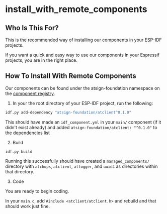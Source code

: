 # install_with_remote_components

## Who Is This For?

This is the recommended way of installing our components in your ESP-IDF projects.

If you want a quick and easy way to use our components in your Espressif projects, you are in the right place.

## How To Install With Remote Components

Our components can be found under the atsign-foundation namespace on the [component registry](<!-- TODO -->).

1. In your the root directory of your ESP-IDF project, run the following:

```bash
idf.py add-dependency "atsign-foundation/atclient^0.1.0"
```

This should have made an `idf_component.yml` in your `main/` component (if it didn't exist already) and added `atsign-foundation/atclient: "^0.1.0"` to the dependencies list

2. Build

```
idf.py build
```

Running this successfully should have created a `managed_components/` directory with `atchops`, `atclient`, `atlogger`, and `uuid4` as directories within that directory.

3. Code

You are ready to begin coding.

In your `main.c`, add `#include <atclient/atclient.h>` and rebuild and that should work just fine.
